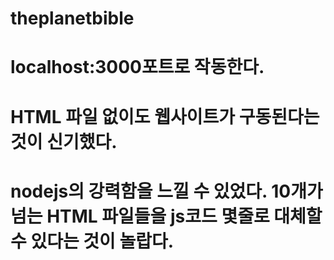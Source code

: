 # theplanetbible
# localhost:3000포트로 작동한다.
# HTML 파일 없이도 웹사이트가 구동된다는 것이 신기했다.
# nodejs의 강력함을 느낄 수 있었다. 10개가 넘는 HTML 파일들을 js코드 몇줄로 대체할 수 있다는 것이 놀랍다.

